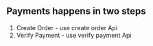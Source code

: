 ## Payments happens in two steps
1. Create Order -  use create order Api
2. Verify Payment - use verify payment Api
